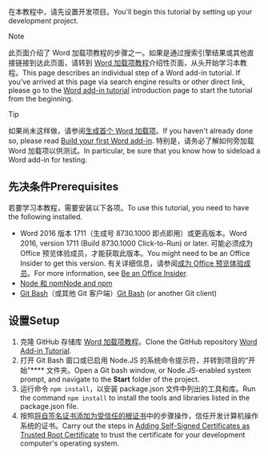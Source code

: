 <span data-ttu-id="c9ecb-101">在本教程中，请先设置开发项目。</span><span class="sxs-lookup"><span data-stu-id="c9ecb-101">You'll begin this tutorial by setting up your development project.</span></span> 

> [!NOTE]
> <span data-ttu-id="c9ecb-p101">此页面介绍了 Word 加载项教程的步骤之一。如果是通过搜索引擎结果或其他直接链接到达此页面，请转到 [Word 加载项教程](../tutorials/word-tutorial.yml)介绍性页面，从头开始学习本教程。</span><span class="sxs-lookup"><span data-stu-id="c9ecb-p101">This page describes an individual step of a Word add-in tutorial. If you’ve arrived at this page via search engine results or other direct link, please go to the [Word add-in tutorial](../tutorials/word-tutorial.yml) introduction page to start the tutorial from the beginning.</span></span>

> [!TIP]
> <span data-ttu-id="c9ecb-104">如果尚未这样做，请参阅[生成首个 Word 加载项](../quickstarts/word-quickstart.md?tabs=visual-studio-code)。</span><span class="sxs-lookup"><span data-stu-id="c9ecb-104">If you haven't already done so, please read [Build your first Word add-in](../quickstarts/word-quickstart.md?tabs=visual-studio-code).</span></span> <span data-ttu-id="c9ecb-105">特别是，请务必了解如何旁加载 Word 加载项以供测试。</span><span class="sxs-lookup"><span data-stu-id="c9ecb-105">In particular, be sure that you know how to sideload a Word add-in for testing.</span></span>

## <a name="prerequisites"></a><span data-ttu-id="c9ecb-106">先决条件</span><span class="sxs-lookup"><span data-stu-id="c9ecb-106">Prerequisites</span></span>

<span data-ttu-id="c9ecb-107">若要学习本教程，需要安装以下各项。</span><span class="sxs-lookup"><span data-stu-id="c9ecb-107">To use this tutorial, you need to have the following installed.</span></span> 

- <span data-ttu-id="c9ecb-108">Word 2016 版本 1711（生成号 8730.1000 即点即用）或更高版本。</span><span class="sxs-lookup"><span data-stu-id="c9ecb-108">Word 2016, version 1711 (Build 8730.1000 Click-to-Run) or later.</span></span> <span data-ttu-id="c9ecb-109">可能必须成为 Office 预览体验成员，才能获取此版本。</span><span class="sxs-lookup"><span data-stu-id="c9ecb-109">You might need to be an Office Insider to get this version.</span></span> <span data-ttu-id="c9ecb-110">有关详细信息，请参阅[成为 Office 预览体验成员](https://products.office.com/office-insider?tab=tab-1)。</span><span class="sxs-lookup"><span data-stu-id="c9ecb-110">For more information, see [Be an Office Insider](https://products.office.com/office-insider?tab=tab-1).</span></span>
- [<span data-ttu-id="c9ecb-111">Node 和 npm</span><span class="sxs-lookup"><span data-stu-id="c9ecb-111">Node and npm</span></span>](https://nodejs.org/en/) 
- <span data-ttu-id="c9ecb-112">[Git Bash](https://git-scm.com/downloads)（或其他 Git 客户端）</span><span class="sxs-lookup"><span data-stu-id="c9ecb-112">[Git Bash](https://git-scm.com/downloads) (or another Git client)</span></span>

## <a name="setup"></a><span data-ttu-id="c9ecb-113">设置</span><span class="sxs-lookup"><span data-stu-id="c9ecb-113">Setup</span></span>

1. <span data-ttu-id="c9ecb-114">克隆 GitHub 存储库 [Word 加载项教程](https://github.com/OfficeDev/Word-Add-in-Tutorial)。</span><span class="sxs-lookup"><span data-stu-id="c9ecb-114">Clone the GitHub repository [Word Add-in Tutorial](https://github.com/OfficeDev/Word-Add-in-Tutorial).</span></span>
2. <span data-ttu-id="c9ecb-115">打开 Git Bash 窗口或已启用 Node.JS 的系统命令提示符，并转到项目的“开始”**** 文件夹。</span><span class="sxs-lookup"><span data-stu-id="c9ecb-115">Open a Git bash window, or Node.JS-enabled system prompt, and navigate to the **Start** folder of the project.</span></span>
3. <span data-ttu-id="c9ecb-116">运行命令 `npm install`，以安装 package.json 文件中列出的工具和库。</span><span class="sxs-lookup"><span data-stu-id="c9ecb-116">Run the command `npm install` to install the tools and libraries listed in the package.json file.</span></span> 
4. <span data-ttu-id="c9ecb-117">按照[将自签名证书添加为受信任的根证书](https://github.com/OfficeDev/generator-office/blob/master/src/docs/ssl.md)中的步骤操作，信任开发计算机操作系统的证书。</span><span class="sxs-lookup"><span data-stu-id="c9ecb-117">Carry out the steps in [Adding Self-Signed Certificates as Trusted Root Certificate](https://github.com/OfficeDev/generator-office/blob/master/src/docs/ssl.md) to trust the certificate for your development computer's operating system.</span></span>

